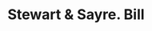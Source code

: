 ---
doi: 10.7916/D8GJ0W5W
date_other: '1880'
date_other_textual: 1880-1889
form: printed ephemera
genre:
- Invoices
name:
- Stewart & Sayre
object_in_context_url: https://biggert.cul.columbia.edu/items/view/ave_biggert_01906
subject_hierarchical_geographic:
- Newburgh, New York, United States
subject_name:
- Stewart & Sayre
title: Stewart & Sayre. Bill
sort_title: Stewart & Sayre. Bill
call_number: ave_biggert_01906
coordinates:
- 41.51972222222222,-74.0213888888889
pid: ave_biggert_01906
identifiers: ave_biggert_01906
thumbnail: https://derivativo-1.library.columbia.edu/iiif/2/ldpd:490666/full/!256,256/0/native.jpg
permalink: /biggert/ave_biggert_01906/
layout: iiif-image-page
---